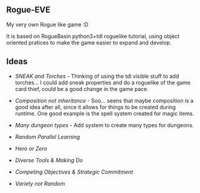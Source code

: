 Rogue-EVE
---

My very own Rogue like game :D

It is based on RogueBasin python3+tdl roguelike tutorial, 
using object oriented pratices to make the game easier to expand 
and develop.

## Ideas
* *SNEAK and Torches* - Thinking of using the tdl visible stuff to add torches... 
I could add sneak properties and do a roguelike of the game card thief, 
could be a good change in the game pace.

* *Composition not inheritance* - Soo... seens that maybe composition 
is a good idea after all, since it allows for things to be created
during runtime. One good example is the spell system created for
magic items.

* *Many dungeon types* - Add system to create many types for dungeons.

* *Random Parallel Learning*

* *Hero or Zero*

* *Diverse Tools & Making Do*

* *Competing Objectives & Strategic Commitment*

* *Variety not Random*
